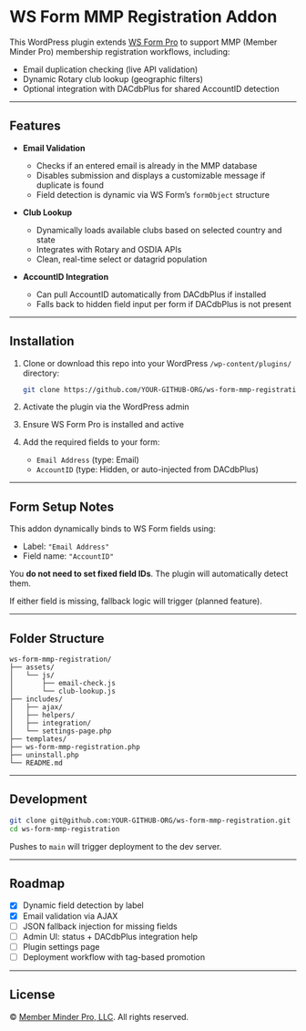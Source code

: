 # WS Form MMP Registration Addon

This WordPress plugin extends [WS Form Pro](https://wsform.com) to support MMP (Member Minder Pro) membership registration workflows, including:

- Email duplication checking (live API validation)
- Dynamic Rotary club lookup (geographic filters)
- Optional integration with DACdbPlus for shared AccountID detection

---

## Features

- **Email Validation**
  - Checks if an entered email is already in the MMP database
  - Disables submission and displays a customizable message if duplicate is found
  - Field detection is dynamic via WS Form’s `formObject` structure

- **Club Lookup**
  - Dynamically loads available clubs based on selected country and state
  - Integrates with Rotary and OSDIA APIs
  - Clean, real-time select or datagrid population

- **AccountID Integration**
  - Can pull AccountID automatically from DACdbPlus if installed
  - Falls back to hidden field input per form if DACdbPlus is not present

---

## Installation

1. Clone or download this repo into your WordPress `/wp-content/plugins/` directory:
   ```bash
   git clone https://github.com/YOUR-GITHUB-ORG/ws-form-mmp-registration.git
   ```

2. Activate the plugin via the WordPress admin

3. Ensure WS Form Pro is installed and active

4. Add the required fields to your form:
   - `Email Address` (type: Email)
   - `AccountID` (type: Hidden, or auto-injected from DACdbPlus)

---

## Form Setup Notes

This addon dynamically binds to WS Form fields using:
- Label: `"Email Address"`  
- Field name: `"AccountID"`

You **do not need to set fixed field IDs**. The plugin will automatically detect them.

If either field is missing, fallback logic will trigger (planned feature).

---

## Folder Structure

```
ws-form-mmp-registration/
├── assets/
│   └── js/
│       ├── email-check.js
│       └── club-lookup.js
├── includes/
│   ├── ajax/
│   ├── helpers/
│   ├── integration/
│   └── settings-page.php
├── templates/
├── ws-form-mmp-registration.php
├── uninstall.php
└── README.md
```

---

## Development

```bash
git clone git@github.com:YOUR-GITHUB-ORG/ws-form-mmp-registration.git
cd ws-form-mmp-registration
```

Pushes to `main` will trigger deployment to the dev server.

---

## Roadmap

- [x] Dynamic field detection by label
- [x] Email validation via AJAX
- [ ] JSON fallback injection for missing fields
- [ ] Admin UI: status + DACdbPlus integration help
- [ ] Plugin settings page
- [ ] Deployment workflow with tag-based promotion

---

## License

© [Member Minder Pro, LLC](https://mmpro.llc). All rights reserved.